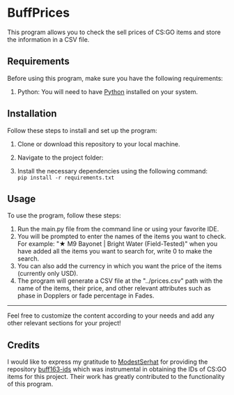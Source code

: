 # BuffPrices

This program allows you to check the sell prices of CS:GO items and store the information in a CSV file.

## Requirements

Before using this program, make sure you have the following requirements:

1. Python: You will need to have [Python](https://www.python.org/) installed on your system.

## Installation

Follow these steps to install and set up the program:

1. Clone or download this repository to your local machine.

2. Navigate to the project folder:

3. Install the necessary dependencies using the following command:</br>
`pip install -r requirements.txt`

## Usage

To use the program, follow these steps:

1. Run the main.py file from the command line or using your favorite IDE.
2. You will be prompted to enter the names of the items you want to check. For example: "★ M9 Bayonet | Bright Water (Field-Tested)" when you have added all the items you want to search for, write 0 to make the search.
3. You can also add the currency in which you want the price of the items (currently only USD).
4. The program will generate a CSV file at the "../prices.csv" path with the name of the items, their price, and other relevant attributes such as phase in Dopplers or fade percentage in Fades.


---
Feel free to customize the content according to your needs and add any other relevant sections for your project!

## Credits

I would like to express my gratitude to [ModestSerhat](https://github.com/ModestSerhat) for providing the repository [buff163-ids](https://github.com/ModestSerhat/buff163-ids) which was instrumental in obtaining the IDs of CS:GO items for this project. Their work has greatly contributed to the functionality of this program.
